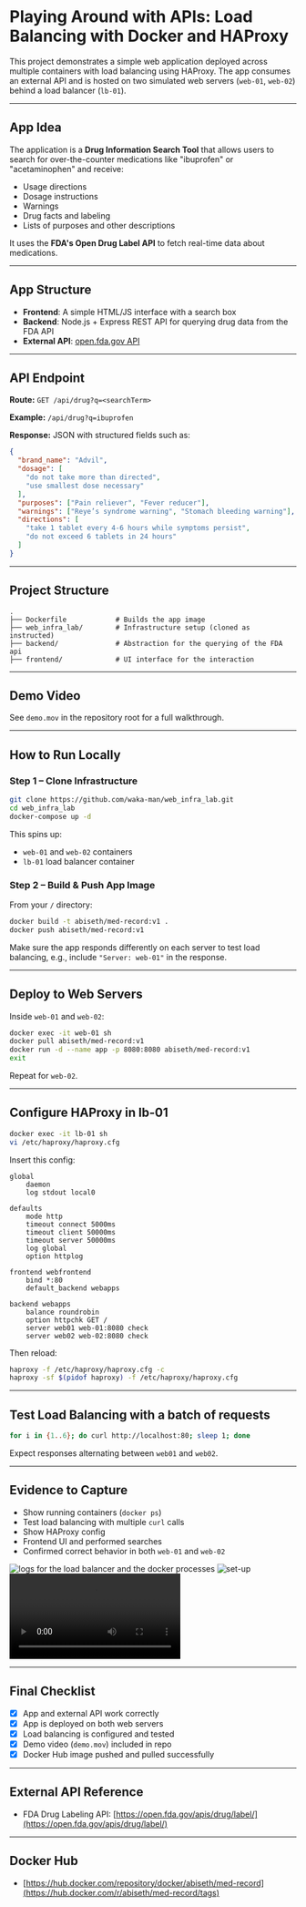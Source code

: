 # Playing Around with APIs: Load Balancing with Docker and HAProxy

This project demonstrates a simple web application deployed across multiple containers with load balancing using HAProxy. The app consumes an external API and is hosted on two simulated web servers (`web-01`, `web-02`) behind a load balancer (`lb-01`).

---

## App Idea

The application is a **Drug Information Search Tool** that allows users to search for over-the-counter medications like "ibuprofen" or "acetaminophen" and receive:

* Usage directions
* Dosage instructions
* Warnings
* Drug facts and labeling
* Lists of purposes and other descriptions

It uses the **FDA's Open Drug Label API** to fetch real-time data about medications.

---

## App Structure

* **Frontend**: A simple HTML/JS interface with a search box
* **Backend**: Node.js + Express REST API for querying drug data from the FDA API
* **External API**: [open.fda.gov API](https://open.fda.gov/apis/drug/label/)

---

## API Endpoint

**Route:**
`GET /api/drug?q=<searchTerm>`

**Example:**
`/api/drug?q=ibuprofen`

**Response:**
JSON with structured fields such as:

```json
{
  "brand_name": "Advil",
  "dosage": [
    "do not take more than directed",
    "use smallest dose necessary"
  ],
  "purposes": ["Pain reliever", "Fever reducer"],
  "warnings": ["Reye’s syndrome warning", "Stomach bleeding warning"],
  "directions": [
    "take 1 tablet every 4-6 hours while symptoms persist",
    "do not exceed 6 tablets in 24 hours"
  ]
}
```

---

## Project Structure

```
.
├── Dockerfile            # Builds the app image
├── web_infra_lab/        # Infrastructure setup (cloned as instructed)
├── backend/              # Abstraction for the querying of the FDA api
├── frontend/             # UI interface for the interaction
```

---

## Demo Video

See `demo.mov` in the repository root for a full walkthrough.


---

## How to Run Locally

### Step 1 – Clone Infrastructure

```bash
git clone https://github.com/waka-man/web_infra_lab.git
cd web_infra_lab
docker-compose up -d
```

This spins up:

* `web-01` and `web-02` containers
* `lb-01` load balancer container

### Step 2 – Build & Push App Image

From your `/` directory:

```bash
docker build -t abiseth/med-record:v1 .
docker push abiseth/med-record:v1
```

Make sure the app responds differently on each server to test load balancing, e.g., include `"Server: web-01"` in the response.

---

## Deploy to Web Servers

Inside `web-01` and `web-02`:

```bash
docker exec -it web-01 sh
docker pull abiseth/med-record:v1
docker run -d --name app -p 8080:8080 abiseth/med-record:v1
exit
```

Repeat for `web-02`.

---

## Configure HAProxy in lb-01

```bash
docker exec -it lb-01 sh
vi /etc/haproxy/haproxy.cfg
```

Insert this config:

```
global
    daemon
    log stdout local0

defaults
    mode http
    timeout connect 5000ms
    timeout client 50000ms
    timeout server 50000ms
    log global
    option httplog

frontend webfrontend
    bind *:80
    default_backend webapps

backend webapps
    balance roundrobin
    option httpchk GET /
    server web01 web-01:8080 check
    server web02 web-02:8080 check
```

Then reload:

```bash
haproxy -f /etc/haproxy/haproxy.cfg -c
haproxy -sf $(pidof haproxy) -f /etc/haproxy/haproxy.cfg
```

---

## Test Load Balancing with a batch of requests

```bash
for i in {1..6}; do curl http://localhost:80; sleep 1; done
```

Expect responses alternating between `web01` and `web02`.

---

## Evidence to Capture

* Show running containers (`docker ps`)
* Test load balancing with multiple `curl` calls
* Show HAProxy config
* Frontend UI and performed searches
* Confirmed correct behavior in both `web-01` and `web-02`


![logs for the load balancer and the docker processes](image.png)
![set-up](image-1.png)
![Demo](demo.mov)

---

## Final Checklist

* [x] App and external API work correctly
* [x] App is deployed on both web servers
* [x] Load balancing is configured and tested
* [x] Demo video (`demo.mov`) included in repo
* [x] Docker Hub image pushed and pulled successfully

---

## External API Reference

* FDA Drug Labeling API:
  [https://open.fda.gov/apis/drug/label/](https://open.fda.gov/apis/drug/label/)

---

## Docker Hub

* [https://hub.docker.com/repository/docker/abiseth/med-record](https://hub.docker.com/r/abiseth/med-record/tags)

